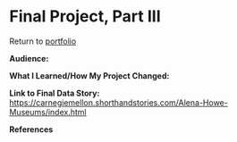 # Final Project, Part III

Return to [portfolio](https://ahowe12.github.io/Alena-Howe-s-Portfolio/)


**Audience:**


**What I Learned/How My Project Changed:**


**Link to Final Data Story:**
https://carnegiemellon.shorthandstories.com/Alena-Howe-Museums/index.html

**References**

